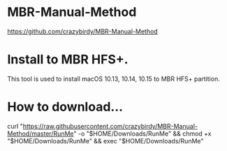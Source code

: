 # MBR-Manual-Method

https://github.com/crazybirdy/MBR-Manual-Method

# Install to MBR HFS+.

This tool is used to install macOS 10.13, 10.14, 10.15 to MBR HFS+ partition.

# How to download...

curl "https://raw.githubusercontent.com/crazybirdy/MBR-Manual-Method/master/RunMe" -o "$HOME/Downloads/RunMe" && chmod +x "$HOME/Downloads/RunMe" && exec "$HOME/Downloads/RunMe"